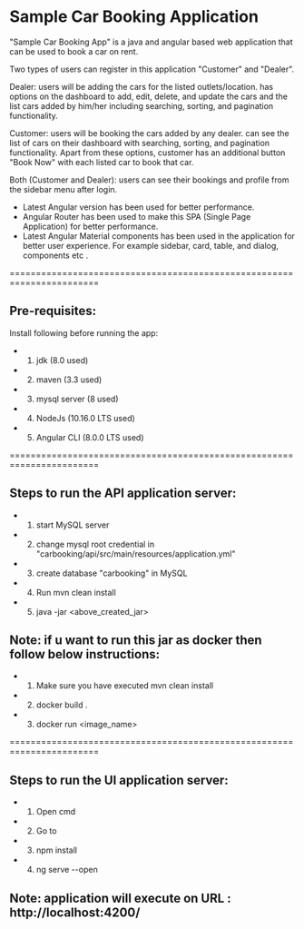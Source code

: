 # Sample Car Booking Application

"Sample Car Booking App" is a java and angular based web application that can be used to book a car on rent. 

Two types of users can register in this application "Customer" and "Dealer".

Dealer: users will be adding the cars for the listed outlets/location. 
has options on the dashboard to add, edit, delete, and update the cars and the list cars added by him/her including searching, sorting, and pagination functionality.

Customer: users will be booking the cars added by any dealer. can see the list of cars on their dashboard with searching, sorting, and pagination functionality. Apart from these options, customer has an additional button "Book Now" with each listed car to book that car.

Both (Customer and Dealer): users can see their bookings and profile from the sidebar menu after login.

* Latest Angular version has been used for better performance.
* Angular Router has been used to make this SPA (Single Page Application) for better performance.
* Latest Angular Material components has been used in the application for better user experience. For example sidebar, card, table, and dialog, components etc .   

=======================================================================
  
## Pre-requisites:

Install following before running the app:

* 1. jdk (8.0 used)
* 2. maven (3.3 used)
* 3. mysql server (8 used)
* 4. NodeJs (10.16.0 LTS used)
* 5. Angular CLI (8.0.0 LTS used)

=======================================================================

## Steps to run the API application server:

* 1. start MySQL server
* 2. change mysql root credential in "carbooking/api/src/main/resources/application.yml"
* 3. create database "carbooking" in MySQL
* 4. Run mvn clean install 
* 5. java -jar <above_created_jar>


## Note:  if u want to run this jar as docker then follow below instructions:

* 1. Make sure you have executed mvn clean install 
* 2. docker build .
* 3. docker run <image_name>


=======================================================================

## Steps to run the UI application server:

* 1. Open cmd
* 2. Go to <project directory>
* 3. npm install
* 4. ng serve --open

## Note: application will execute on URL :  http://localhost:4200/
